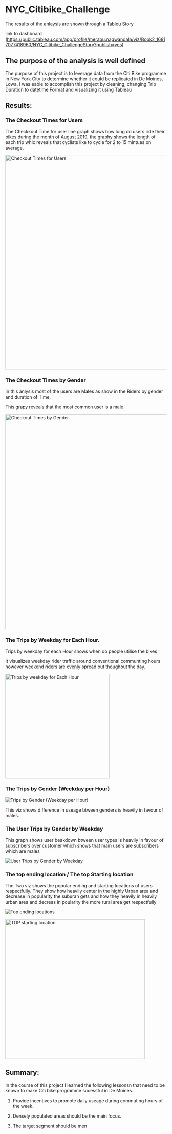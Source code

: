 #  NYC_Citibike_Challenge

The results of the anlaysis are shown through a Tableu Story 

link to dashboard (https://public.tableau.com/app/profile/merabu.nagwandala/viz/Book2_16817077418960/NYC_Citibike_ChallengeStory?publish=yes)


## The purpose of the analysis is well defined

The purpose of this project is to leverage data from the Citi Bike programme in New York City to determine whether it could be replicated in De Moines, Lowa. I was eable to accomplish this project by cleaning, changing Trip Duration to datetime Format and visualizing it using Tableau







## Results:


### The Checkout Times for Users

The Checkkout Time for user line graph shows how long do users ride their bikes during the month of August 2019, the graphy shows the length of each trip whic reveals that cyclists like to cycle for 2 to 15 mintues on average.

<img width="667" alt="Checkout Times for Users" src="https://user-images.githubusercontent.com/115379848/232353393-c77a84be-b40a-4730-83a4-ad5ac0528a90.png">

















### The Checkout Times by Gender

In this anlysis most of the users are Males as show in the Riders by gender and duration of Time.

This grapy reveals that the most common user is a male





<img width="670" alt="Checkout Times by Gender" src="https://user-images.githubusercontent.com/115379848/232353398-1fc1b184-275a-47dc-a26c-68644736d0d3.png">




### The Trips by Weekday for Each Hour.

Trips by weekday for each Hour shows when do people utilise the bikes

It visualizes weekday rider traffic around conventional communting hours however weekend riders are evenly spread out thoughout the day.


<img width="325" alt="Trips by weekday for Each Hour" src="https://user-images.githubusercontent.com/115379848/232354205-eb33f033-3125-44eb-8140-2670e384a1fe.png">



### The Trips by Gender (Weekday per Hour) 


![Trips by Gender (Weekday per Hour)](https://user-images.githubusercontent.com/115379848/232354211-ebeb3174-d604-4084-8c1f-fe639abfff38.png)



This viz shows difference in useage btween genders is heavily in favour of males.

### The User Trips by Gender by Weekday 
This graph shows user beakdown btween user types is heavily in favour of subscribers over customer which shows that main users are subscribers which are males




![User Trips by Gender by Weekday](https://user-images.githubusercontent.com/115379848/232354216-b9ed8842-1859-41c9-8e35-9db8fd8605a7.png)









### The top ending location / The top Starting location

The Two viz shows the popular ending and starting locations of users respectfully. They show how heavily center in the highly Urban area and decrease in popularity the suburan gets and how they heavily in heavily urban area and decreas in poularity the more rural area get respectfully


![Top ending locations](https://user-images.githubusercontent.com/115379848/232354926-5710426a-0620-4000-b9ee-bfa814a0ef80.png)













<img width="436" alt="TOP starting location" src="https://user-images.githubusercontent.com/115379848/232354937-3787f144-4e94-4955-b136-e0c43db4fa5b.png">







## Summary:

In the course of this project I learned the following lessonsn that need to be known to make Citi bike programme sucessful in De Moines.

1. Provide incentives to promote daily useage during commuting hours of the week.

2. Densely populated areas should be the main focus.

3. The target segment should be men


